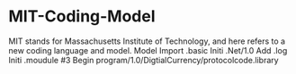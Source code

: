 # MIT-Coding-Model
MIT stands for Massachusetts Institute of Technology, and here refers to a new coding language and model. 
Model Import .basic 
Initi .Net/1.0
Add .log 
Initi .moudule #3
Begin program/1.0/DigtialCurrency/protocolcode.library 
